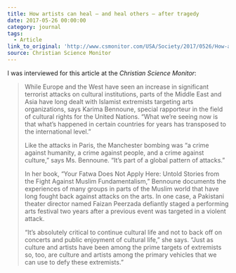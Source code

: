 ```yaml
---
title: How artists can heal – and heal others – after tragedy
date: 2017-05-26 00:00:00
category: journal
tags:
  - Article
link_to_original: 'http://www.csmonitor.com/USA/Society/2017/0526/How-artists-can-heal-and-heal-others-after-tragedy'
source: Christian Science Monitor
---
```



I was interviewed for this article at the *Christian Science Monitor*:

> While Europe and the West have seen an increase in significant terrorist attacks on cultural institutions, parts of the Middle East and Asia have long dealt with Islamist extremists targeting arts organizations, says Karima Bennoune, special rapporteur in the field of cultural rights for the United Nations. “What we’re seeing now is that what’s happened in certain countries for years has transposed to the international level.”
>
>
> Like the attacks in Paris, the Manchester bombing was “a crime against humanity, a crime against people, and a crime against culture,” says Ms. Bennoune. “It’s part of a global pattern of attacks.”
>
>
> In her book, “Your Fatwa Does Not Apply Here: Untold Stories from the Fight Against Muslim Fundamentalism,” Bennoune documents the experiences of many groups in parts of the Muslim world that have long fought back against attacks on the arts. In one case, a Pakistani theater director named Faizan Peerzada defiantly staged a performing arts festival two years after a previous event was targeted in a violent attack.
>
>
> “It’s absolutely critical to continue cultural life and not to back off on concerts and public enjoyment of cultural life,” she says. “Just as culture and artists have been among the prime targets of extremists so, too, are culture and artists among the primary vehicles that we can use to defy these extremists.”